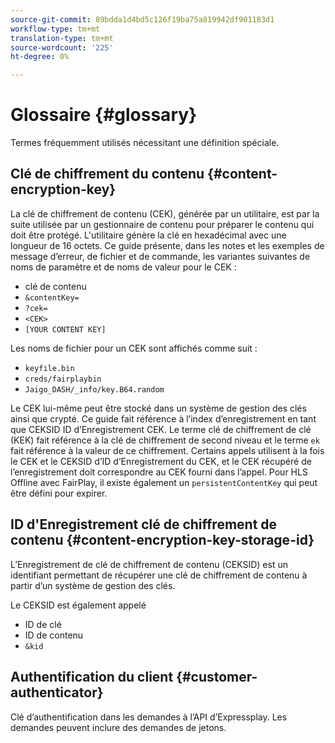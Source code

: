 ```yaml
---
source-git-commit: 89bdda1d4bd5c126f19ba75a819942df901183d1
workflow-type: tm+mt
translation-type: tm+mt
source-wordcount: '225'
ht-degree: 0%

---
```



# Glossaire {#glossary}

Termes fréquemment utilisés nécessitant une définition spéciale.

## Clé de chiffrement du contenu {#content-encryption-key}

La clé de chiffrement de contenu (CEK), générée par un utilitaire, est par la suite utilisée par un gestionnaire de contenu pour préparer le contenu qui doit être protégé.
L&#39;utilitaire génère la clé en hexadécimal avec une longueur de 16 octets.
Ce guide présente, dans les notes et les exemples de message d’erreur, de fichier et de commande, les variantes suivantes de noms de paramètre et de noms de valeur pour le CEK :

* clé de contenu
* `&contentKey=`
* `?cek=`
* `<CEK>`
* `[YOUR CONTENT KEY]`

Les noms de fichier pour un CEK sont affichés comme suit :

* `keyfile.bin`
* `creds/fairplaybin`
* `Jaigo_DASH/_info/key.B64.random`

Le CEK lui-même peut être stocké dans un système de gestion des clés ainsi que crypté. Ce guide fait référence à l’index d’enregistrement en tant que CEKSID ID d’Enregistrement CEK. Le terme clé de chiffrement de clé (KEK) fait référence à la clé de chiffrement de second niveau et le terme `ek` fait référence à la valeur de ce chiffrement.
Certains appels utilisent à la fois le CEK et le CEKSID d’ID d’Enregistrement du CEK, et le CEK récupéré de l’enregistrement doit correspondre au CEK fourni dans l’appel.
Pour HLS Offline avec FairPlay, il existe également un `persistentContentKey` qui peut être défini pour expirer.

## ID d&#39;Enregistrement clé de chiffrement de contenu {#content-encryption-key-storage-id}

L’Enregistrement de clé de chiffrement de contenu (CEKSID) est un identifiant permettant de récupérer une clé de chiffrement de contenu à partir d’un système de gestion des clés.

Le CEKSID est également appelé
* ID de clé
* ID de contenu
* `&kid`

## Authentification du client {#customer-authenticator}

Clé d’authentification dans les demandes à l’API d’Expressplay. Les demandes peuvent inclure des demandes de jetons.